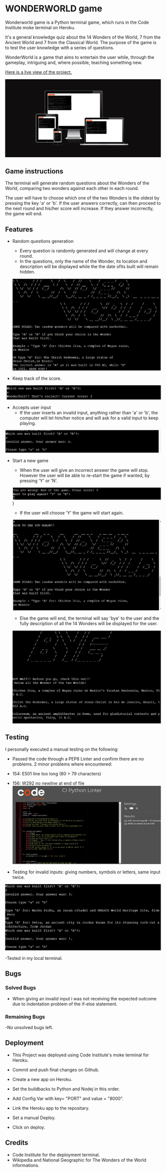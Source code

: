 # WONDERWORLD game
Wonderworld game is a Python terminal game, which runs in the Code Institute moke terminal on Heroku.

It's a general knowledge quiz about the 14 Wonders of the World, 7 from the Ancient World and 7 from the Classical World. The purpose of the game is to test the user knowledge with a series of questions. 

WonderWorld is a game that aims to entertain the user while, through the gameplay, intriguing and, where possible, teaching something new.

[Here is a live view of the project.](https://wonderworld.herokuapp.com/)

![Resposive mockup](media/responsive_mockup.jpg)

## Game instructions

The terminal will generate random questions about the Wonders of the World, comparing two wonders against each other in each round.

The user will have to choose which one of the two Wonders is the oldest by pressing the key 'a' or 'b'. If the user answers correctly, can then proceed to the next round and his/her score will increase. If they answer incorrectly, the game will end.

## Features

- Random questions generation
   - Every question is randomly generated and will change at every round.
   - In the questions, only the name of the Wonder, its location and description will be displayed while the the date ofits built will remain hidden.

   ![Random questions](media/py_random_questions.jpg)

- Keep track of the score.

![Keep score](media/py_keep_score.jpg)

- Accepts user input
  - If the user inserts an invalid input, anything rather than 'a' or 'b', the computer will let him/her notice and will ask for a valid input to keep playing.

 ![invalid input](media/py_invalid_answer.jpg)

- Start a new game
  - When the user will give an incorrect answer the game will stop. However the user will be able to re-start the game if wanted, by pressing 'Y' or 'N'.

  ![Chance to play again](media/py_wrong_answer.jpg)
  )
   - If the user will choose 'Y' the game will start again.

   ![Play again](media/py_play_again.jpg)

   - Else the game will end, the terminal will say 'bye' to the user and the fully description of all the 14 Wonders will be displayed for the user.

   ![End_game](media/py_end_game.jpg)

## Testing
I personally executed a manual testing on the following:
 - Passed the code through a PEP8 Linter and confirm there are no problems. 2 minor problems where encountered:
 - 154: E501 line too long (80 > 79 characters)
 - 156: W292 no newline at end of file
 ![PEP8 Linter](media/py_pep8_linter.jpg)

- Testing for invalid inputs: giving numbers, symbols or letters, same input twice.

![Testing input](media/py_test_input.jpg)

-Tested in my local terminal.

## Bugs
### Solved Bugs

- When giving an invalid input i was not receiving the expected outcome due to indentation problem of the if-else statement.

### Remaining Bugs
 -No unsolved bugs left.

## Deployment

- This Project was deployed using Code Institute's moke terminal for Heroku.

- Commit and push final changes on Github.
- Create a new app on Heroku.
- Set the buildbacks to Python and Nodej in this order.
- Add Config Var with key= "PORT" and value = "8000".
- Link the Heroku app to the repositary.
- Set a manual Deploy.
- Click on deploy.

## Credits
- Code Institute for the deployment terminal.
- Wikipedia and National Geographic for The Wonders of the World informations.






